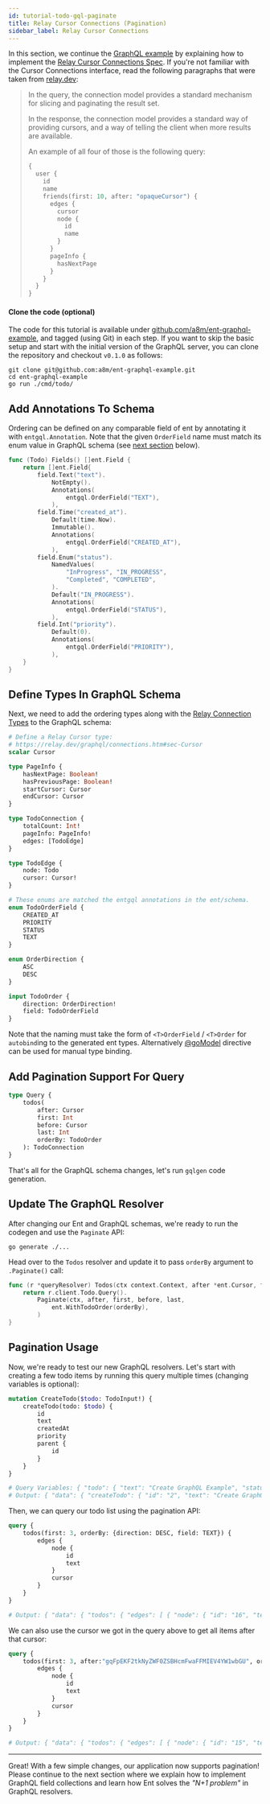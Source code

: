 ```yaml
---
id: tutorial-todo-gql-paginate
title: Relay Cursor Connections (Pagination)
sidebar_label: Relay Cursor Connections
---
```


In this section, we continue the [GraphQL example](tutorial-todo-gql.md) by explaining how to implement the 
[Relay Cursor Connections Spec](https://relay.dev/graphql/connections.htm). If you're not familiar with the
Cursor Connections interface, read the following paragraphs that were taken from [relay.dev](https://relay.dev/graphql/connections.htm#sel-DABDDDAADFA0E3kM):

> In the query, the connection model provides a standard mechanism for slicing and paginating the result set.
> 
> In the response, the connection model provides a standard way of providing cursors, and a way of telling the client
> when more results are available.
> 
> An example of all four of those is the following query:
> ```graphql
> {
>   user {
>     id
>     name
>     friends(first: 10, after: "opaqueCursor") {
>       edges {
>         cursor
>         node {
>           id
>           name
>         }
>       }
>       pageInfo {
>         hasNextPage
>       }
>     }
>   }
> }
> ```

#### Clone the code (optional)

The code for this tutorial is available under [github.com/a8m/ent-graphql-example](https://github.com/a8m/ent-graphql-example),
and tagged (using Git) in each step. If you want to skip the basic setup and start with the initial version of the GraphQL
server, you can clone the repository and checkout `v0.1.0` as follows:

```console
git clone git@github.com:a8m/ent-graphql-example.git
cd ent-graphql-example 
go run ./cmd/todo/
```


## Add Annotations To Schema

Ordering can be defined on any comparable field of ent by annotating it with `entgql.Annotation`.
Note that the given `OrderField` name must match its enum value in GraphQL schema (see
[next section](#define-ordering-types-in-graphql-schema) below).

```go title="ent/schema/todo.go"
func (Todo) Fields() []ent.Field {
    return []ent.Field{
		field.Text("text").
			NotEmpty().
			Annotations(
				entgql.OrderField("TEXT"),
			),
		field.Time("created_at").
			Default(time.Now).
			Immutable().
			Annotations(
				entgql.OrderField("CREATED_AT"),
			),
		field.Enum("status").
			NamedValues(
				"InProgress", "IN_PROGRESS",
				"Completed", "COMPLETED",
			).
			Default("IN_PROGRESS").
			Annotations(
				entgql.OrderField("STATUS"),
			),
		field.Int("priority").
			Default(0).
			Annotations(
				entgql.OrderField("PRIORITY"),
			),
    }
}
```

## Define Types In GraphQL Schema

Next, we need to add the ordering types along with the [Relay Connection Types](https://relay.dev/graphql/connections.htm#sec-Connection-Types)
to the GraphQL schema:

```graphql title="todo.graphql"
# Define a Relay Cursor type:
# https://relay.dev/graphql/connections.htm#sec-Cursor
scalar Cursor

type PageInfo {
    hasNextPage: Boolean!
    hasPreviousPage: Boolean!
    startCursor: Cursor
    endCursor: Cursor
}

type TodoConnection {
    totalCount: Int!
    pageInfo: PageInfo!
    edges: [TodoEdge]
}

type TodoEdge {
    node: Todo
    cursor: Cursor!
}

# These enums are matched the entgql annotations in the ent/schema.
enum TodoOrderField {
    CREATED_AT
    PRIORITY
    STATUS
    TEXT
}

enum OrderDirection {
    ASC
    DESC
}

input TodoOrder {
    direction: OrderDirection!
    field: TodoOrderField
}
```

Note that the naming must take the form of `<T>OrderField` / `<T>Order` for `autobind`ing to the generated ent types.
Alternatively [@goModel](https://gqlgen.com/config/#inline-config-with-directives) directive can be used for manual type binding.

## Add Pagination Support For Query

```graphql
type Query {
    todos(
        after: Cursor
        first: Int
        before: Cursor
        last: Int
        orderBy: TodoOrder
    ): TodoConnection
}
```
That's all for the GraphQL schema changes, let's run `gqlgen` code generation.

## Update The GraphQL Resolver

After changing our Ent and GraphQL schemas, we're ready to run the codegen and use the `Paginate` API:

```console
go generate ./...
```

Head over to the `Todos` resolver and update it to pass `orderBy` argument to `.Paginate()` call:

```go title="todo.resolvers.go"
func (r *queryResolver) Todos(ctx context.Context, after *ent.Cursor, first *int, before *ent.Cursor, last *int, orderBy *ent.TodoOrder) (*ent.TodoConnection, error) {
	return r.client.Todo.Query().
		Paginate(ctx, after, first, before, last,
			ent.WithTodoOrder(orderBy),
		)
}
```

## Pagination Usage

Now, we're ready to test our new GraphQL resolvers. Let's start with creating a few todo items by running this
query multiple times (changing variables is optional):

```graphql
mutation CreateTodo($todo: TodoInput!) {
    createTodo(todo: $todo) {
        id
        text
        createdAt
        priority
        parent {
            id
        }
    }
}

# Query Variables: { "todo": { "text": "Create GraphQL Example", "status": "IN_PROGRESS", "priority": 1 } }
# Output: { "data": { "createTodo": { "id": "2", "text": "Create GraphQL Example", "createdAt": "2021-03-10T15:02:18+02:00", "priority": 1, "parent": null } } }
```

Then, we can query our todo list using the pagination API:

```graphql
query {
    todos(first: 3, orderBy: {direction: DESC, field: TEXT}) {
        edges {
            node {
                id
                text
            }
            cursor
        }
    }
}

# Output: { "data": { "todos": { "edges": [ { "node": { "id": "16", "text": "Create GraphQL Example" }, "cursor": "gqFpEKF2tkNyZWF0ZSBHcmFwaFFMIEV4YW1wbGU" }, { "node": { "id": "15", "text": "Create GraphQL Example" }, "cursor": "gqFpD6F2tkNyZWF0ZSBHcmFwaFFMIEV4YW1wbGU" }, { "node": { "id": "14", "text": "Create GraphQL Example" }, "cursor": "gqFpDqF2tkNyZWF0ZSBHcmFwaFFMIEV4YW1wbGU" } ] } } }
```

We can also use the cursor we got in the query above to get all items after that cursor:

```graphql
query {
    todos(first: 3, after:"gqFpEKF2tkNyZWF0ZSBHcmFwaFFMIEV4YW1wbGU", orderBy: {direction: DESC, field: TEXT}) {
        edges {
            node {
                id
                text
            }
            cursor
        }
    }
}

# Output: { "data": { "todos": { "edges": [ { "node": { "id": "15", "text": "Create GraphQL Example" }, "cursor": "gqFpD6F2tkNyZWF0ZSBHcmFwaFFMIEV4YW1wbGU" }, { "node": { "id": "14", "text": "Create GraphQL Example" }, "cursor": "gqFpDqF2tkNyZWF0ZSBHcmFwaFFMIEV4YW1wbGU" }, { "node": { "id": "13", "text": "Create GraphQL Example" }, "cursor": "gqFpDaF2tkNyZWF0ZSBHcmFwaFFMIEV4YW1wbGU" } ] } } }
```

---

Great! With a few simple changes, our application now supports pagination! Please continue to the next section where we explain how to implement GraphQL field collections and learn how Ent solves
the *"N+1 problem"* in GraphQL resolvers.
